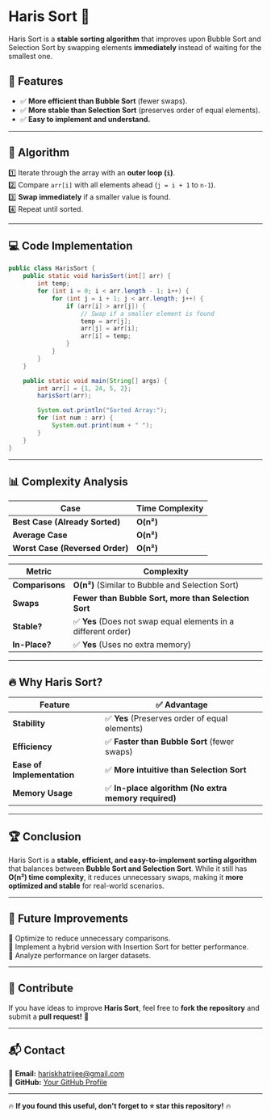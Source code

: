 # Haris Sort 🚀  
Haris Sort is a **stable sorting algorithm** that improves upon Bubble Sort and Selection Sort by swapping elements **immediately** instead of waiting for the smallest one.  

## 📌 Features  
- ✅ **More efficient than Bubble Sort** (fewer swaps).  
- ✅ **More stable than Selection Sort** (preserves order of equal elements).  
- ✅ **Easy to implement and understand.**  

---

## 📜 Algorithm  
1️⃣ Iterate through the array with an **outer loop (`i`)**.  
2️⃣ Compare `arr[i]` with all elements ahead (`j = i + 1` to `n-1`).  
3️⃣ **Swap immediately** if a smaller value is found.  
4️⃣ Repeat until sorted.  

---

## 💻 Code Implementation  
```java
public class HarisSort {
    public static void harisSort(int[] arr) {
        int temp;
        for (int i = 0; i < arr.length - 1; i++) {
            for (int j = i + 1; j < arr.length; j++) {
                if (arr[i] > arr[j]) {
                    // Swap if a smaller element is found
                    temp = arr[j];
                    arr[j] = arr[i];
                    arr[i] = temp;
                }
            }
        }
    }

    public static void main(String[] args) {
        int arr[] = {1, 24, 5, 2};
        harisSort(arr);

        System.out.println("Sorted Array:");
        for (int num : arr) {
            System.out.print(num + " ");
        }
    }
}
```

---

## 📊 Complexity Analysis  

| Case | Time Complexity |
|------|---------------|
| **Best Case (Already Sorted)** | **O(n²)** |
| **Average Case** | **O(n²)** |
| **Worst Case (Reversed Order)** | **O(n²)** |

| **Metric** | **Complexity** |
|-----------|---------------|
| **Comparisons** | **O(n²)** (Similar to Bubble and Selection Sort) |
| **Swaps** | **Fewer than Bubble Sort, more than Selection Sort** |
| **Stable?** | ✅ **Yes** (Does not swap equal elements in a different order) |
| **In-Place?** | ✅ **Yes** (Uses no extra memory) |

---

## 🔥 Why Haris Sort?  
| Feature | ✅ Advantage |
|---------|------------|
| **Stability** | ✅ **Yes** (Preserves order of equal elements) |
| **Efficiency** | ✅ **Faster than Bubble Sort** (fewer swaps) |
| **Ease of Implementation** | ✅ **More intuitive than Selection Sort** |
| **Memory Usage** | ✅ **In-place algorithm (No extra memory required)** |

---

## 🏆 Conclusion  
Haris Sort is a **stable, efficient, and easy-to-implement sorting algorithm** that balances between **Bubble Sort and Selection Sort**. While it still has **O(n²) time complexity**, it reduces unnecessary swaps, making it **more optimized and stable** for real-world scenarios.

---

## 📌 Future Improvements  
🔹 Optimize to reduce unnecessary comparisons.  
🔹 Implement a hybrid version with Insertion Sort for better performance.  
🔹 Analyze performance on larger datasets.  

---

## 🤝 Contribute  
If you have ideas to improve **Haris Sort**, feel free to **fork the repository** and submit a **pull request!** 🚀  

---

## 📬 Contact  
📧 **Email:** [hariskhatrijee@gmail.com](mailto:hariskhatrijee@gmail.com)  
🐙 **GitHub:** [Your GitHub Profile](https://github.com/YourGitHubUsername)  

---

🔥 **If you found this useful, don't forget to ⭐ star this repository!** 🔥  
